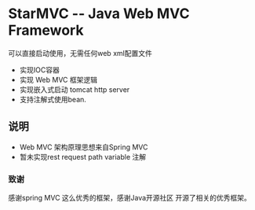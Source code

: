 # StarMVC -- Java Web MVC Framework 
可以直接启动使用，无需任何web xml配置文件

* 实现IOC容器
* 实现 Web MVC 框架逻辑 
* 实现嵌入式启动 tomcat http server
* 支持注解式使用bean.

## 说明
- Web MVC 架构原理思想来自Spring MVC
- 暂未实现rest request path variable 注解

### 致谢
感谢spring MVC 这么优秀的框架，感谢Java开源社区 开源了相关的优秀框架。
